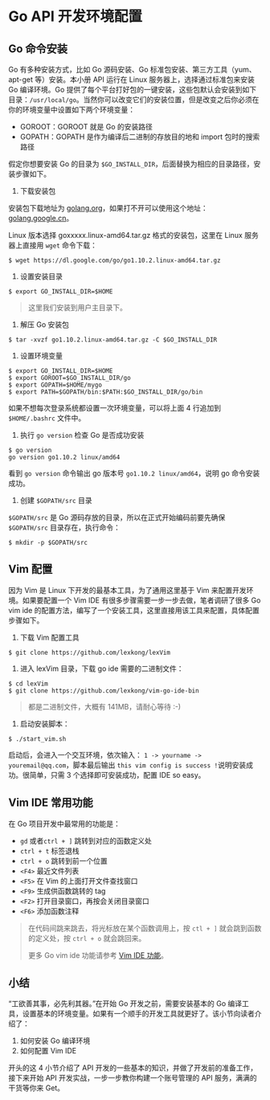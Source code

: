 # Go API 开发环境配置

## Go 命令安装

Go 有多种安装方式，比如 Go 源码安装、Go 标准包安装、第三方工具（yum、apt-get 等）安装。本小册 API 运行在 Linux 服务器上，选择通过标准包来安装 Go 编译环境。Go 提供了每个平台打好包的一键安装，这些包默认会安装到如下目录：`/usr/local/go`。当然你可以改变它们的安装位置，但是改变之后你必须在你的环境变量中设置如下两个环境变量：

- GOROOT：GOROOT 就是 Go 的安装路径
- GOPATH：GOPATH 是作为编译后二进制的存放目的地和 import 包时的搜索路径

假定你想要安装 Go 的目录为 `$GO_INSTALL_DIR`，后面替换为相应的目录路径，安装步骤如下。

1. 下载安装包

安装包下载地址为 [golang.org](https://link.juejin.im?target=https%3A%2F%2Fgolang.org%2Fdl%2F)，如果打不开可以使用这个地址：[golang.google.cn](https://link.juejin.im?target=https%3A%2F%2Fgolang.google.cn%2Fdl%2F)。

Linux 版本选择 goxxxxx.linux-amd64.tar.gz 格式的安装包，这里在 Linux 服务器上直接用 `wget` 命令下载：

```
$ wget https://dl.google.com/go/go1.10.2.linux-amd64.tar.gz

```

1. 设置安装目录

```
$ export GO_INSTALL_DIR=$HOME
```

> 这里我们安装到用户主目录下。

1. 解压 Go 安装包

```
$ tar -xvzf go1.10.2.linux-amd64.tar.gz -C $GO_INSTALL_DIR
```

1. 设置环境变量

```
$ export GO_INSTALL_DIR=$HOME
$ export GOROOT=$GO_INSTALL_DIR/go
$ export GOPATH=$HOME/mygo
$ export PATH=$GOPATH/bin:$PATH:$GO_INSTALL_DIR/go/bin

```

如果不想每次登录系统都设置一次环境变量，可以将上面 4 行追加到 `$HOME/.bashrc` 文件中。

1. 执行 `go version` 检查 Go 是否成功安装

```
$ go version
go version go1.10.2 linux/amd64

```

看到 `go version` 命令输出 go 版本号 `go1.10.2 linux/amd64`，说明 go 命令安装成功。

1. 创建 `$GOPATH/src` 目录

`$GOPATH/src` 是 Go 源码存放的目录，所以在正式开始编码前要先确保 `$GOPATH/src` 目录存在，执行命令：

```
$ mkdir -p $GOPATH/src

```

## Vim 配置

因为 Vim 是 Linux 下开发的最基本工具，为了通用这里基于 Vim 来配置开发环境。如果要配置一个 Vim IDE 有很多步骤需要一步一步去做，笔者调研了很多 Go vim ide 的配置方法，编写了一个安装工具，这里直接用该工具来配置，具体配置步骤如下。

1. 下载 Vim 配置工具

```
$ git clone https://github.com/lexkong/lexVim

```

1. 进入 lexVim 目录，下载 go ide 需要的二进制文件：

```
$ cd lexVim
$ git clone https://github.com/lexkong/vim-go-ide-bin

```

> 都是二进制文件，大概有 141MB，请耐心等待 :-)

1. 启动安装脚本：

```
$ ./start_vim.sh

```

启动后，会进入一个交互环境，依次输入： `1 -> yourname -> youremail@qq.com`，脚本最后输出 `this vim config is success !`说明安装成功。很简单，只需 3 个选择即可安装成功，配置 IDE so easy。

## Vim IDE 常用功能

在 Go 项目开发中最常用的功能是：

- `gd` 或者`ctrl + ]` 跳转到对应的函数定义处
- `ctrl + t` 标签退栈
- `ctrl + o` 跳转到前一个位置
- `<F4>` 最近文件列表
- `<F5>` 在 Vim 的上面打开文件查找窗口
- `<F9>` 生成供函数跳转的 tag
- `<F2>` 打开目录窗口，再按会关闭目录窗口
- `<F6>` 添加函数注释

> 在代码间跳来跳去，将光标放在某个函数调用上，按 `ctl + ]` 就会跳到函数的定义处，按 `ctrl + o` 就会跳回来。
> 
> 更多 Go vim ide 功能请参考 [Vim IDE 功能](https://link.juejin.im?target=https%3A%2F%2Fgithub.com%2Flexkong%2FlexVim%2Fblob%2Fmaster%2Fdoc%2Fide.md)。

## 小结

“工欲善其事，必先利其器。”在开始 Go 开发之前，需要安装基本的 Go 编译工具，设置基本的环境变量。如果有一个顺手的开发工具就更好了。该小节向读者介绍了：

1. 如何安装 Go 编译环境
2. 如何配置 Vim IDE

开头的这 4 小节介绍了 API 开发的一些基本的知识，并做了开发前的准备工作，接下来开始 API 开发实战，一步一步教你构建一个账号管理的 API 服务，满满的干货等你来 Get。